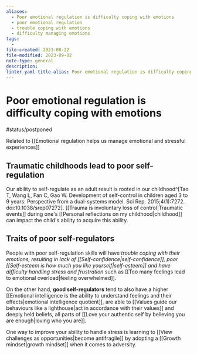 ```yaml
---
aliases:
  - Poor emotional regulation is difficulty coping with emotions
  - poor emotional regulation
  - trouble coping with emotions
  - difficulty managing emotions
tags:
  - 
file-created: 2023-08-22
file-modified: 2023-09-02
note-type: general
description: 
linter-yaml-title-alias: Poor emotional regulation is difficulty coping with emotions
---
```


# Poor emotional regulation is difficulty coping with emotions

#status/postponed

Related to [[Emotional regulation helps us manage emotional and stressful experiences]]

## Traumatic childhoods lead to poor self-regulation

Our ability to self-regulate as an adult result is rooted in our childhood^[Tao T, Wang L, Fan C, Gao W. Development of self-control in children aged 3 to 9 years: Perspective from a dual-systems model. Sci Rep. 2015;4(1):7272. doi:10.1038/srep07272]. [[Trauma is involuntary loss of control|Traumatic events]] during one's [[Personal reflections on my childhood|childhood]] can impact the child's ability to acquire this ability.

## Traits of poor self-regulators

People with poor self-regulation skills will have *trouble coping with their emotions, resulting in lack of [[Self-confidence|self-confidence]], poor [[Self-esteem is how much you like yourself|self-esteem]] and have difficulty handling stress and frustration* such as [[Too many feelings lead to emotional overload|feeling overwhelmed]].

On the other hand, **good self-regulators** tend to also have a higher [[Emotional intelligence is the ability to understand feelings and their effects|emotional intelligence quotient]], are able to [[Values guide our behaviours like a lighthouse|act in accordance with their values]] and deeply held beliefs, all parts of [[Love your authentic self by believing you are enough|loving who you are]].

One way to improve your ability to handle stress is learning to [[View challenges as opportunities|become antifragile]] by adopting a [[Growth mindset|growth mindset]] when it comes to adversity.
